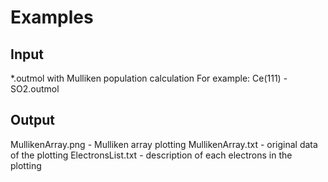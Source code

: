 # Examples
## Input
*.outmol with Mulliken population calculation
For example: Ce(111) - SO2.outmol
## Output
MullikenArray.png - Mulliken array plotting
MullikenArray.txt - original data of the plotting
ElectronsList.txt - description of each electrons in the plotting
